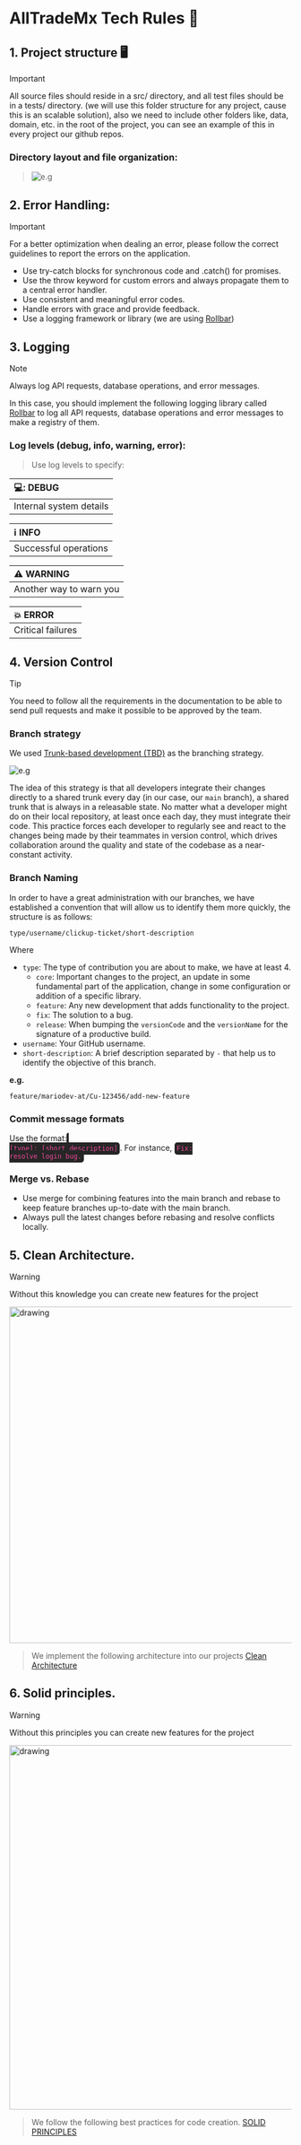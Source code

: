 # AllTradeMx Tech Rules 📄

## 1. Project structure 🖥️

> [!IMPORTANT]
> 
> All source files should reside in a src/ directory, and all test files should be in a tests/ directory. (we will use this folder structure for any project, cause this is an scalable solution), also we need to include other folders like, data, domain, etc. in the root of the project, you can see an example of this in every project our github repos.

### Directory layout and file organization:
> ![e.g][2]


## 2. Error Handling:
>[!IMPORTANT]
>
>For a better optimization when dealing an error, please follow the correct guidelines to report the errors on the application.

- Use try-catch blocks for synchronous code and .catch() for promises.
- Use the throw keyword for custom errors and always propagate them to a central error handler.
- Use consistent and meaningful error codes.
- Handle errors with grace and provide feedback.
- Use a logging framework or library (we are using [Rollbar](https://rollbar.com))


## 3. Logging

>[!NOTE]
>
> Always log API requests, database operations, and error messages.

In this case, you should implement the following logging library called [Rollbar](https://rollbar.com) to log all API requests, database operations and error messages to make a registry of them.

### Log levels (debug, info, warning, error):

> Use log levels to specify:

| 💻: DEBUG           |
|:----------------------------|
| Internal system details   |


| ℹ️ INFO               |
|:----------------------------|
| Successful operations |

| :warning: WARNING           |
|:----------------------------|
| Another way to warn you     |


| :boom: ERROR               |
|:----------------------------|
| Critical failures

## 4. Version Control
>[!TIP]
>
>You need to follow all the requirements in the documentation to be able to send pull requests and make it possible to be approved by the team.
### Branch strategy



We
used [Trunk-based development (TBD)](https://launchdarkly.com/blog/introduction-to-trunk-based-development/)
as the branching strategy.

![e.g][1]

The idea of this strategy is that all developers integrate their changes directly to a shared trunk
every day (in our case, our `main` branch), a shared trunk that is always in a releasable state. No
matter what a developer might do on their local repository, at least once each day, they must
integrate their code. This practice forces each developer to regularly see and react to the changes
being made by their teammates in version control, which drives collaboration around the quality and
state of the codebase as a near-constant activity.

### Branch Naming

In order to have a great administration with our branches, we have established a convention that
will allow us to identify them more quickly, the structure is as follows:

    type/username/clickup-ticket/short-description

Where

- `type`: The type of contribution you are about to make, we have at least 4.
    - `core`: Important changes to the project, an update in some fundamental part of the
      application, change in some configuration or addition of a specific library.
    - `feature`: Any new development that adds functionality to the project.
    - `fix`: The solution to a bug.
    - `release`: When bumping the `versionCode` and the `versionName` for the signature of a
      productive build.
- `username`: Your GitHub username.
- `short-description`: A brief description separated by `-` that help us to identify the objective
  of this branch.

**e.g.**

    feature/mariodev-at/Cu-123456/add-new-feature

### Commit message formats

Use the format: <code style="background-color: #262626; color: #ec4899; padding: 4px; border-radius: 5px;"> [type]: [short description]</code>. For instance, <code style="background-color: #262626; color: #ec4899; padding: 4px; border-radius: 5px;">Fix: resolve login bug.</code>


### Merge vs. Rebase
- Use merge for combining features into the main branch and rebase to keep feature branches up-to-date with the main branch.
- Always pull the latest changes before rebasing and resolve conflicts locally.

## 5. Clean Architecture.
>[!WARNING]
>
> Without this knowledge you can create new features for the project
<img src="https://github.com/AlltradeMx/.github/blob/main/images/CleanArchitecture.jpg" alt="drawing" width="600"/>

> We implement the following architecture into our projects [Clean Architecture](https://blog.cleancoder.com/uncle-bob/2012/08/13/the-clean-architecture.html)


## 6. Solid principles.

>[!WARNING]
>
> Without this principles you can create new features for the project
<img src="https://github.com/AlltradeMx/.github/blob/main/images/solid.png" alt="drawing" width="650"/>

> We follow the following best practices for code creation. [SOLID PRINCIPLES](https://www.baeldung.com/solid-principles)


[1]: https://github.com/AlltradeMx/.github/blob/main/images/trunnkbasedevelopment.png
[2]: https://github.com/AlltradeMx/.github/blob/main/images/tree.png

